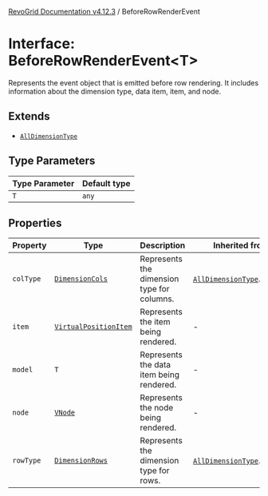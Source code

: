 [RevoGrid Documentation v4.12.3](README.md) / BeforeRowRenderEvent

# Interface: BeforeRowRenderEvent\<T\>

Represents the event object that is emitted before row rendering.
It includes information about the dimension type, data item, item, and node.

## Extends

- [`AllDimensionType`](Interface.AllDimensionType.md)

## Type Parameters

| Type Parameter | Default type |
| ------ | ------ |
| `T` | `any` |

## Properties

| Property | Type | Description | Inherited from | Defined in |
| ------ | ------ | ------ | ------ | ------ |
| `colType` | [`DimensionCols`](TypeAlias.DimensionCols.md) | Represents the dimension type for columns. | [`AllDimensionType`](Interface.AllDimensionType.md).`colType` | [src/types/interfaces.ts:769](https://github.com/revolist/revogrid/blob/d8faaf908685ef9767dc3ea8ccad1628e41fbf76/src/types/interfaces.ts#L769) |
| `item` | [`VirtualPositionItem`](Interface.VirtualPositionItem.md) | Represents the item being rendered. | - | [src/types/interfaces.ts:738](https://github.com/revolist/revogrid/blob/d8faaf908685ef9767dc3ea8ccad1628e41fbf76/src/types/interfaces.ts#L738) |
| `model` | `T` | Represents the data item being rendered. | - | [src/types/interfaces.ts:733](https://github.com/revolist/revogrid/blob/d8faaf908685ef9767dc3ea8ccad1628e41fbf76/src/types/interfaces.ts#L733) |
| `node` | [`VNode`](Interface.VNode.md) | Represents the node being rendered. | - | [src/types/interfaces.ts:743](https://github.com/revolist/revogrid/blob/d8faaf908685ef9767dc3ea8ccad1628e41fbf76/src/types/interfaces.ts#L743) |
| `rowType` | [`DimensionRows`](TypeAlias.DimensionRows.md) | Represents the dimension type for rows. | [`AllDimensionType`](Interface.AllDimensionType.md).`rowType` | [src/types/interfaces.ts:764](https://github.com/revolist/revogrid/blob/d8faaf908685ef9767dc3ea8ccad1628e41fbf76/src/types/interfaces.ts#L764) |
